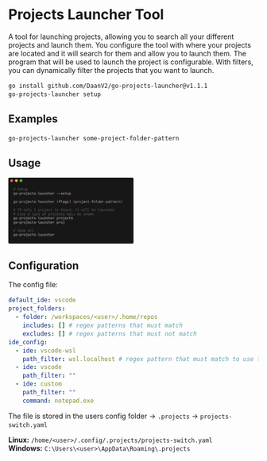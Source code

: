 # Projects Launcher Tool

A tool for launching projects, allowing you to search all your different projects and launch them. You configure the tool with where your projects are located and it will search for them and allow you to launch them. The program that will be used to launch the project is configurable. With filters, you can dynamically filter the projects that you want to launch.

```bash
go install github.com/DaanV2/go-projects-launcher@v1.1.1
go-projects-launcher setup
```

## Examples

```bash
go-projects-launcher some-project-folder-pattern
```

## Usage

<img src="./docs/assets/example.png" width=50%>

## Configuration

The config file:

```yaml
default_ide: vscode
project_folders:
  - folder: /workspaces/<user>/.home/repos
    includes: [] # regex patterns that must match
    excludes: [] # regex patterns that must not match
ide_config:
  - ide: vscode-wsl
    path_filter: wsl.localhost # regex pattern that must match to use this ide
  - ide: vscode
    path_filter: ""
  - ide: custom
    path_filter: ""
    command: notepad.exe
```

The file is stored in the users config folder -> `.projects` -> `projects-switch.yaml`

**Linux:** `/home/<user>/.config/.projects/projects-switch.yaml`  
**Windows:** `C:\Users\<user>\AppData\Roaming\.projects`  
